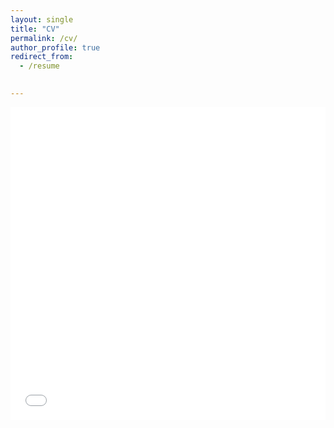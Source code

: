 ```yaml
---
layout: single
title: "CV"
permalink: /cv/
author_profile: true
redirect_from:
  - /resume
 

---
```


<iframe src="/files/kenwick_cv.pdf" width="100%" height="500" frameborder="no" border="0" marginwidth="0" marginheight="0"></iframe>

<!-- <p>You can download a PDF copy of my CV <a style="text-decoration:none; color: #4682B4" href="/files/kenwick_cv.pdf" target = "_blank">here</a>.</p> --> 

